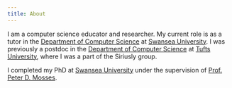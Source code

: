 ```yaml
---
title: About
---
```


I am a computer science educator and researcher. My current role is as a tutor in the <a href="https://www.swansea.ac.uk/compsci/">Department of Computer Science</a> at <a href="https://www.swansea.ac.uk/">Swansea University</a>. I was previously a postdoc in the <a href="https://engineering.tufts.edu/cs/">Department of Computer Science</a> at <a href="https://www.tufts.edu/">Tufts University</a>, where I was a part of the Siriusly group.

I completed my PhD at [Swansea University](https://www.swansea.ac.uk/) under the supervision of [Prof. Peter D. Mosses](https://pdmosses.github.io/). 


